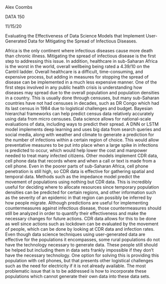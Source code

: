 Alex Coombs

DATA 150

11/15/20

Evaluating the Effectiveness of Data Science Models that Implement User-Generated Data for Mitigating the Spread of Infectious Diseases.

Africa is the only continent where infectious diseases cause more death than chronic illness. Mitigating the spread of infectious disease is the first step to addressing this issue. In addition, healthcare in sub-Saharan Africa is the worst in the world, overall wellbeing being rated a 4.39/10 on the Cantril ladder. Overall healthcare is a difficult, time-consuming, and expensive process, but adding in measures for stopping the spread of disease can be implemented in a much less expensive manner. One of the first steps involved in any public health crisis is understanding how diseases may spread due to the overall population and population densities in a country. This is usually done through censuses, but many sub-Saharan countries have not had censuses in decades, such as DR Congo which had its last census in 1984 due to logistical challenges and budget. Bayesian hierarchal frameworks can help predict census data relatively accurately using data from micro censuses. Data science allows for national-scale evaluations of data, including ways to predict their spread. A DNN or LSTM model implements deep learning and uses big data from search queries and social media, along with weather and climate to generate a prediction for the number of infections within a certain region of choice. This would allow preventative measures to be put into place when a large spike in infections is predicted to occur, which would help lower the cost and manpower needed to treat many infected citizens. Other models implement CDR data, cell phone data that records where and when a call or text is made from a cell phone. Even in the poorer parts of sub-Saharan Africa, cell phone penetration is still high, so CDR data is effective for gathering spatial and temporal data. Methods such as the impedance model predict the movement of populations using nothing but CDR data. This is incredibly useful for deciding where to allocate resources since temporary population densities can be predicted for certain regions, and other information such as the severity of an epidemic in that region can possibly be inferred by how people migrate. Although predictions are useful for implementing countermeasures against infectious disease, those countermeasures should still be analyzed in order to quantify their effectiveness and make the necessary changes for future actions. CDR data allows for this to be done as well since actions such as lockdown can be evaluated by the movement of people, which can be done by looking at CDR data and infection rates. Even though data science techniques using user-generated data are effective for the populations it encompasses, some rural populations do not have the technology necessary to generate data. These people still should be helped but including them in data sets frankly impossible if they don’t have the necessary technology. One option for solving this is providing this population with cell phones, but that presents other logistical challenges such as the need for electricity if it is not already available. The most problematic issue that is to be addressed is how to incorporate these populations which cannot generate their own data into these data sets.

